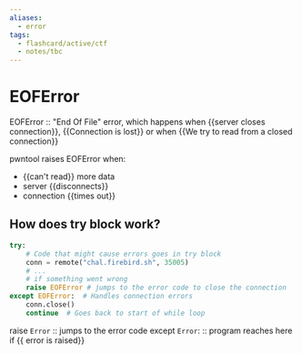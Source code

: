 ```yaml
---
aliases:
  - error
tags:
  - flashcard/active/ctf
  - notes/tbc
---
```


# EOFError  
EOFError :: "End Of File" error, which happens when {{server closes connection}}, {{Connection is lost}} or when {{We try to read from a closed connection}} 

pwntool raises EOFError when:
- {{can't read}} more data
- server {{disconnects}}
- connection {{times out}} 

## How does try block work?

```py
try:
    # Code that might cause errors goes in try block
    conn = remote("chal.firebird.sh", 35005)
    # ...
    # if something went wrong
    raise EOFError # jumps to the error code to close the connection
except EOFError:  # Handles connection errors
    conn.close()
    continue  # Goes back to start of while loop
```

raise `Error` :: jumps to the error code 
except `Error`: <content> :: program reaches here if {{ error is raised}} 





